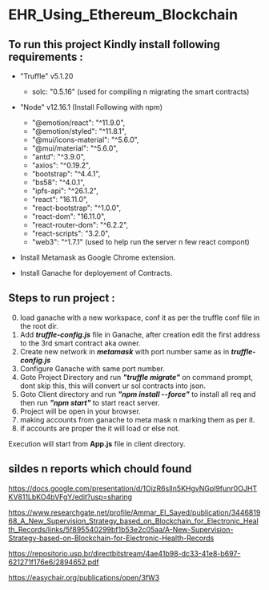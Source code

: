 # EHR_Using_Ethereum_Blockchain

## To run this project Kindly install following requirements :

* "Truffle" v5.1.20
    * solc: "0.5.16"
    (used for compiling n migrating the smart contracts)
* "Node" v12.16.1 (Install Following with npm)
    * "@emotion/react": "^11.9.0",
    * "@emotion/styled": "^11.8.1",
    * "@mui/icons-material": "^5.6.0",
    * "@mui/material": "^5.6.0",
    * "antd": "^3.9.0",
    * "axios": "^0.19.2",
    * "bootstrap": "^4.4.1",
    * "bs58": "^4.0.1",
    * "ipfs-api": "^26.1.2",
    * "react": "16.11.0",
    * "react-bootstrap": "^1.0.0",
    * "react-dom": "16.11.0",
    * "react-router-dom": "^6.2.2",
    * "react-scripts": "3.2.0",
    * "web3": "^1.7.1"
	(used to help run the server n few react compont)

* Install Metamask as Google Chrome extension.

* Install Ganache for deployement of Contracts.

## Steps to run project : 
0) load ganache with a new workspace, conf it as per the truffle conf file in the root dir.
1) Add ___truffle-config.js___ file in Ganache, after creation edit the first address to the 3rd smart contract aka owner.
2) Create new network in ___metamask___ with port number same as in ___truffle-config.js___
3) Configure Ganache with same port number.
4) Goto Project Directory and run ___"truffle migrate"___ on command prompt, dont skip this, this will convert ur sol contracts into json.
5) Goto Client directory and run ___"npm install --force"___ to install all req and then run ___"npm start"___ to start react server.
6) Project will be open in your browser.
7) making accounts from ganache to meta mask n marking them as per it.
8) if accounts are proper the it will load or else not.

Execution will start from __App.js__ file in client directory.

## sildes n reports which chould found

https://docs.google.com/presentation/d/1OizR6slIn5KHgvNGpl9funr0OJHTKV811LbKO4bVFgY/edit?usp=sharing

https://www.researchgate.net/profile/Ammar_El_Sayed/publication/344681968_A_New_Supervision_Strategy_based_on_Blockchain_for_Electronic_Health_Records/links/5f895540299bf1b53e2c05aa/A-New-Supervision-Strategy-based-on-Blockchain-for-Electronic-Health-Records

https://repositorio.usp.br/directbitstream/4ae41b98-dc33-41e8-b697-621271f176e6/2894652.pdf

https://easychair.org/publications/open/3fW3



